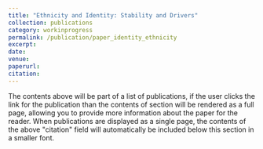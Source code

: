 ```yaml
---
title: "Ethnicity and Identity: Stability and Drivers"
collection: publications
category: workinprogress
permalink: /publication/paper_identity_ethnicity
excerpt:
date: 
venue: 
paperurl: 
citation: 
---
```


The contents above will be part of a list of publications, if the user clicks the link for the publication than the contents of section will be rendered as a full page, allowing you to provide more information about the paper for the reader. When publications are displayed as a single page, the contents of the above "citation" field will automatically be included below this section in a smaller font.
